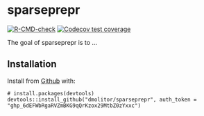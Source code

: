 
<!-- README.md is generated from README.Rmd. Please edit that file -->

# sparseprepr

<!-- badges: start -->

[![R-CMD-check](https://github.com/dmolitor/sparseprepr/workflows/R-CMD-check/badge.svg)](https://github.com/dmolitor/sparseprepr/actions)
[![Codecov test
coverage](https://codecov.io/gh/dmolitor/sparseprepr/branch/main/graph/badge.svg?token=PCAC1RA7GE)](https://codecov.io/gh/dmolitor/sparseprepr?branch=main)
<!-- badges: end -->

The goal of sparseprepr is to …

## Installation

Install from [Github](https://github.com) with:

    # install.packages(devtools)
    devtools::install_github("dmolitor/sparseprepr", auth_token = "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")
